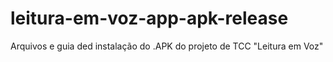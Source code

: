 # leitura-em-voz-app-apk-release
Arquivos e guia ded instalação do .APK do projeto de TCC "Leitura em Voz"

